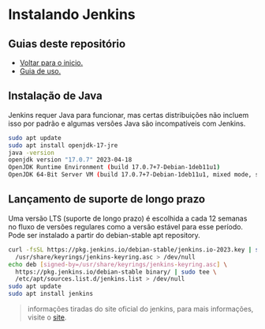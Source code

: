 # Instalando Jenkins
## Guias deste repositório
- <a href="https://github.com/joao-prs/jenkins">Voltar para o inicio.</a>
- <a href="https://github.com/joao-prs/jenkins/blob/main/GUI.installation.md">Guia de uso.</a>

## Instalação de Java
Jenkins requer Java para funcionar, mas certas distribuições não incluem isso por padrão e algumas versões Java são incompatíveis com Jenkins.
```bash
sudo apt update
sudo apt install openjdk-17-jre
java -version
openjdk version "17.0.7" 2023-04-18
OpenJDK Runtime Environment (build 17.0.7+7-Debian-1deb11u1)
OpenJDK 64-Bit Server VM (build 17.0.7+7-Debian-1deb11u1, mixed mode, sharing)
```

## Lançamento de suporte de longo prazo
Uma versão LTS (suporte de longo prazo) é escolhida a cada 12 semanas no fluxo de versões regulares como a versão estável para esse período. Pode ser instalado a partir do debian-stable apt repository.
```bash
curl -fsSL https://pkg.jenkins.io/debian-stable/jenkins.io-2023.key | sudo tee \
  /usr/share/keyrings/jenkins-keyring.asc > /dev/null
echo deb [signed-by=/usr/share/keyrings/jenkins-keyring.asc] \
  https://pkg.jenkins.io/debian-stable binary/ | sudo tee \
  /etc/apt/sources.list.d/jenkins.list > /dev/null
sudo apt update
sudo apt install jenkins
```

> informações tiradas do site oficial do jenkins, para mais informações, visite o <a href="https://www.jenkins.io/">site</a>.